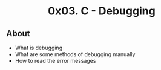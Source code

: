 # <div align="center">0x03. C - Debugging</div>

## About


   - What is debugging
   - What are some methods of debugging manually
   - How to read the error messages

